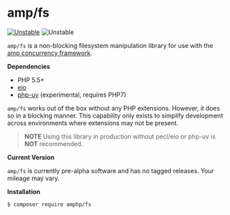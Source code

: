 # amp/fs

[![Unstable](https://travis-ci.org/amphp/fs.svg?branch=master)](https://travis-ci.org/amphp/fs)
![Unstable](https://img.shields.io/badge/pre_alpha-unstable-orange.svg)

`amp/fs` is a non-blocking filesystem manipulation library for use with the
[amp concurrency framework](https://github.com/amphp/amp).

**Dependencies**

- PHP 5.5+
- [eio](https://pecl.php.net/package/eio)
- [php-uv](https://github.com/bwoebi/php-uv) (experimental, requires PHP7)

`amp/fs` works out of the box without any PHP extensions. However, it does so
in a blocking manner. This capability only exists to simplify development across
environments where extensions may not be present.

> **NOTE**
> Using this library in production without pecl/eio or php-uv is **NOT** recommended.

**Current Version**

`amp/fs` is currently pre-alpha software and has no tagged releases. Your mileage may vary.

**Installation**

```bash
$ composer require amphp/fs
```
